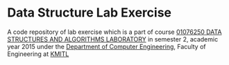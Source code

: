 # Data Structure Lab Exercise

A code repository of lab exercise which is a part of course [01076250 DATA STRUCTURES AND ALGORITHMS LABORATORY](http://www.reg.kmitl.ac.th/teachtable_v20/subject_detail.php?subject_id=01076250) in semester 2, academic year 2015 under the [Department of Computer Engineering](http://www.ce.kmitl.ac.th), Faculty of Engineering at [KMITL](http://www.kmitl.ac.th)
